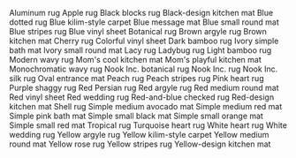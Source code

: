 Aluminum rug
Apple rug
Black blocks rug
Black-design kitchen mat
Blue dotted rug
Blue kilim-style carpet
Blue message mat
Blue small round mat
Blue stripes rug
Blue vinyl sheet
Botanical rug
Brown argyle rug
Brown kitchen mat
Cherry rug
Colorful vinyl sheet
Dark bamboo rug
Ivory simple bath mat
Ivory small round mat
Lacy rug
Ladybug rug
Light bamboo rug
Modern wavy rug
Mom's cool kitchen mat
Mom's playful kitchen mat
Monochromatic wavy rug
Nook Inc. botanical rug
Nook Inc. rug
Nook Inc. silk rug
Oval entrance mat
Peach rug
Peach stripes rug
Pink heart rug
Purple shaggy rug
Red Persian rug
Red argyle rug
Red medium round mat
Red vinyl sheet
Red wedding rug
Red-and-blue checked rug
Red-design kitchen mat
Shell rug
Simple medium avocado mat
Simple medium red mat
Simple pink bath mat
Simple small black mat
Simple small orange mat
Simple small red mat
Tropical rug
Turquoise heart rug
White heart rug
White wedding rug
Yellow argyle rug
Yellow kilim-style carpet
Yellow medium round mat
Yellow rose rug
Yellow stripes rug
Yellow-design kitchen mat
